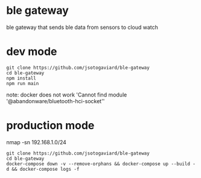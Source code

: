 # ble gateway
ble gateway that sends ble data from sensors to cloud watch

# dev mode
```
git clone https://github.com/jsotogaviard/ble-gateway
cd ble-gateway
npm install
npm run main
```
note: docker does not work 'Cannot find module '@abandonware/bluetooth-hci-socket'' 

# production mode
nmap -sn 192.168.1.0/24
```
git clone https://github.com/jsotogaviard/ble-gateway
cd ble-gateway
docker-compose down -v --remove-orphans && docker-compose up --build -d && docker-compose logs -f
```

